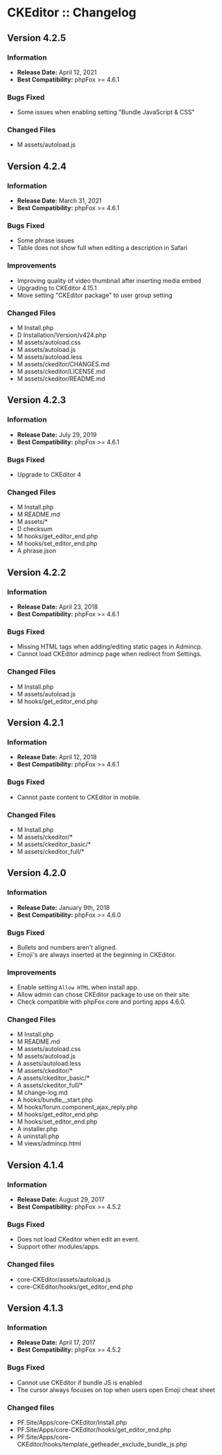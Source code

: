 # CKEditor :: Changelog

## Version 4.2.5

### Information

- **Release Date:** April 12, 2021
- **Best Compatibility:** phpFox >= 4.6.1

### Bugs Fixed

- Some issues when enabling setting "Bundle JavaScript & CSS"

### Changed Files

- M assets/autoload.js

## Version 4.2.4

### Information

- **Release Date:** March 31, 2021
- **Best Compatibility:** phpFox >= 4.6.1

### Bugs Fixed

- Some phrase issues
- Table does not show full when editing a description in Safari

### Improvements

- Improving quality of video thumbnail after inserting media embed
- Upgrading to CKEditor 4.15.1
- Move setting "CKEditor package" to user group setting

### Changed Files

- M Install.php
- D Installation/Version/v424.php
- M assets/autoload.css
- M assets/autoload.js
- M assets/autoload.less
- M assets/ckeditor/CHANGES.md
- M assets/ckeditor/LICENSE.md
- M assets/ckeditor/README.md

## Version 4.2.3

### Information

- **Release Date:** July 29, 2019
- **Best Compatibility:** phpFox >= 4.6.1

### Bugs Fixed

- Upgrade to CKEditor 4

### Changed Files

- M Install.php
- M README.md
- M assets/*
- D checksum
- M hooks/get_editor_end.php
- M hooks/set_editor_end.php
- A phrase.json


## Version 4.2.2

### Information

- **Release Date:** April 23, 2018
- **Best Compatibility:** phpFox >= 4.6.1

### Bugs Fixed

- Missing HTML tags when adding/editing static pages in Admincp.
- Cannot load CKEditor admincp page when redirect from Settings.

### Changed Files
- M	Install.php
- M	assets/autoload.js
- M	hooks/get_editor_end.php

## Version 4.2.1

### Information

- **Release Date:** April 12, 2018
- **Best Compatibility:** phpFox >= 4.6.1

### Bugs Fixed

- Cannot paste content to CKEditor in mobile.

### Changed Files
- M	Install.php
- M	assets/ckeditor/*
- M	assets/ckeditor_basic/*
- M	assets/ckeditor_full/*

## Version 4.2.0

### Information

- **Release Date:** January 9th, 2018
- **Best Compatibility:** phpFox >= 4.6.0

### Bugs Fixed

- Bullets and numbers aren't aligned.
- Emoji's are always inserted at the beginning in CKEditor.

### Improvements

- Enable setting `Allow HTML` when install app.
- Allow admin can chose CKEditor package to use on their site.
- Check compatible with phpFox core and porting apps 4.6.0.

### Changed Files
- M	Install.php
- M	README.md
- M	assets/autoload.css
- M	assets/autoload.js
- A	assets/autoload.less
- M	assets/ckeditor/*
- A	assets/ckeditor_basic/*
- A	assets/ckeditor_full/*
- M	change-log.md
- A	hooks/bundle__start.php
- M	hooks/forum.component_ajax_reply.php
- M	hooks/get_editor_end.php
- M	hooks/set_editor_end.php
- A	installer.php
- A	uninstall.php
- M	views/admincp.html

## Version 4.1.4

### Information

- **Release Date:** August 29, 2017
- **Best Compatibility:** phpFox >= 4.5.2

### Bugs Fixed

- Does not load CKeditor when edit an event.
- Support other modules/apps.

### Changed files

- core-CKEditor/assets/autoload.js
- core-CKEditor/hooks/get_editor_end.php

## Version 4.1.3

### Information

- **Release Date:** April 17, 2017
- **Best Compatibility:** phpFox >= 4.5.2

### Bugs Fixed

- Cannot use CKEditor if bundle JS is enabled
- The cursor always focuses on top when users open Emoji cheat sheet

### Changed files

- PF.Site/Apps/core-CKEditor/Install.php
- PF.Site/Apps/core-CKEditor/hooks/get_editor_end.php
- PF.Site/Apps/core-CKEditor/hooks/template_getheader_exclude_bundle_js.php
